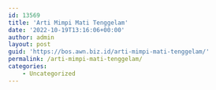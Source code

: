 ```yaml
---
id: 13569
title: 'Arti Mimpi Mati Tenggelam'
date: '2022-10-19T13:16:06+00:00'
author: admin
layout: post
guid: 'https://bos.awn.biz.id/arti-mimpi-mati-tenggelam/'
permalink: /arti-mimpi-mati-tenggelam/
categories:
    - Uncategorized
---
```


